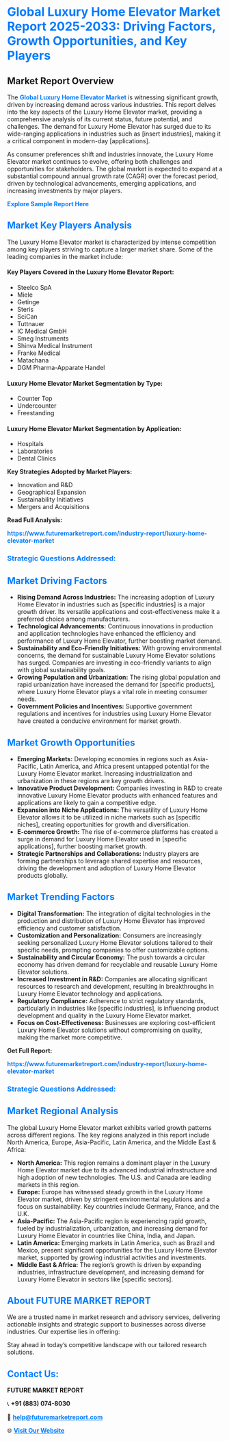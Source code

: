 <h1 style="color: #007BFF;">Global Luxury Home Elevator Market Report 2025-2033: Driving Factors, Growth Opportunities, and Key Players</h1>

<section id="overview">
<h2>Market Report Overview</h2>
<p>The <a href="https://www.futuremarketreport.com/industry-report/luxury-home-elevator-market" style="color: #007BFF; text-decoration: none;"><strong>Global Luxury Home Elevator Market</strong></a> is witnessing significant growth, driven by increasing demand across various industries. This report delves into the key aspects of the Luxury Home Elevator market, providing a comprehensive analysis of its current status, future potential, and challenges. The demand for Luxury Home Elevator has surged due to its wide-ranging applications in industries such as [insert industries], making it a critical component in modern-day [applications].</p>
<p>As consumer preferences shift and industries innovate, the Luxury Home Elevator market continues to evolve, offering both challenges and opportunities for stakeholders. The global market is expected to expand at a substantial compound annual growth rate (CAGR) over the forecast period, driven by technological advancements, emerging applications, and increasing investments by major players.</p>
</section>

<section id="overview">
<p><a href="https://www.futuremarketreport.com/request-sample/reportId=35022" style="color: #007BFF; text-decoration: none;"><strong>Explore Sample Report Here</strong></a></p>
</section>

<section id="key-players">
<h2 style="color: #007BFF;">Market Key Players Analysis</h2>
<p>The Luxury Home Elevator market is characterized by intense competition among key players striving to capture a larger market share. Some of the leading companies in the market include:</p>
<h4>Key Players Covered in the Luxury Home Elevator Report:</h4>
<ul><li>Steelco SpA</li><li>Miele</li><li>Getinge</li><li>Steris</li><li>SciCan</li><li>Tuttnauer</li><li>IC Medical GmbH</li><li>Smeg Instruments</li><li>Shinva Medical Instrument</li><li>Franke Medical</li><li>Matachana</li><li>DGM Pharma-Apparate Handel</li></ul>
<h4>Luxury Home Elevator Market Segmentation by Type:</h4>
<ul><li>Counter Top</li><li>Undercounter</li><li>Freestanding</li></ul>

<h4>Luxury Home Elevator Market Segmentation by Application:</h4>
<ul><li>Hospitals</li><li>Laboratories</li><li>Dental Clinics</li></ul>
<p><strong>Key Strategies Adopted by Market Players:</strong></p>
<ul>
<li>Innovation and R&D</li>
<li>Geographical Expansion</li>
<li>Sustainability Initiatives</li>
<li>Mergers and Acquisitions</li>
</ul>
</section>

<section>
<p><strong>Read Full Analysis: </strong></p><a href="https://www.futuremarketreport.com/industry-report/luxury-home-elevator-market" style="color: #007BFF; text-decoration: none;"><strong>https://www.futuremarketreport.com/industry-report/luxury-home-elevator-market</strong></a>
<h3 style="color: #007BFF;">Strategic Questions Addressed:</h3>
</section>

<section id="driving-factors">
<h2 style="color: #007BFF;">Market Driving Factors</h2>
<ul>
<li><strong>Rising Demand Across Industries:</strong> The increasing adoption of Luxury Home Elevator in industries such as [specific industries] is a major growth driver. Its versatile applications and cost-effectiveness make it a preferred choice among manufacturers.</li>
<li><strong>Technological Advancements:</strong> Continuous innovations in production and application technologies have enhanced the efficiency and performance of Luxury Home Elevator, further boosting market demand.</li>
<li><strong>Sustainability and Eco-Friendly Initiatives:</strong> With growing environmental concerns, the demand for sustainable Luxury Home Elevator solutions has surged. Companies are investing in eco-friendly variants to align with global sustainability goals.</li>
<li><strong>Growing Population and Urbanization:</strong> The rising global population and rapid urbanization have increased the demand for [specific products], where Luxury Home Elevator plays a vital role in meeting consumer needs.</li>
<li><strong>Government Policies and Incentives:</strong> Supportive government regulations and incentives for industries using Luxury Home Elevator have created a conducive environment for market growth.</li>
</ul>
</section>

<section id="growth-opportunities">
<h2 style="color: #007BFF;">Market Growth Opportunities</h2>
<ul>
<li><strong>Emerging Markets:</strong> Developing economies in regions such as Asia-Pacific, Latin America, and Africa present untapped potential for the Luxury Home Elevator market. Increasing industrialization and urbanization in these regions are key growth drivers.</li>
<li><strong>Innovative Product Development:</strong> Companies investing in R&D to create innovative Luxury Home Elevator products with enhanced features and applications are likely to gain a competitive edge.</li>
<li><strong>Expansion into Niche Applications:</strong> The versatility of Luxury Home Elevator allows it to be utilized in niche markets such as [specific niches], creating opportunities for growth and diversification.</li>
<li><strong>E-commerce Growth:</strong> The rise of e-commerce platforms has created a surge in demand for Luxury Home Elevator used in [specific applications], further boosting market growth.</li>
<li><strong>Strategic Partnerships and Collaborations:</strong> Industry players are forming partnerships to leverage shared expertise and resources, driving the development and adoption of Luxury Home Elevator products globally.</li>
</ul>
</section>

<section id="trending-factors">
<h2 style="color: #007BFF;">Market Trending Factors</h2>
<ul>
<li><strong>Digital Transformation:</strong> The integration of digital technologies in the production and distribution of Luxury Home Elevator has improved efficiency and customer satisfaction.</li>
<li><strong>Customization and Personalization:</strong> Consumers are increasingly seeking personalized Luxury Home Elevator solutions tailored to their specific needs, prompting companies to offer customizable options.</li>
<li><strong>Sustainability and Circular Economy:</strong> The push towards a circular economy has driven demand for recyclable and reusable Luxury Home Elevator solutions.</li>
<li><strong>Increased Investment in R&D:</strong> Companies are allocating significant resources to research and development, resulting in breakthroughs in Luxury Home Elevator technology and applications.</li>
<li><strong>Regulatory Compliance:</strong> Adherence to strict regulatory standards, particularly in industries like [specific industries], is influencing product development and quality in the Luxury Home Elevator market.</li>
<li><strong>Focus on Cost-Effectiveness:</strong> Businesses are exploring cost-efficient Luxury Home Elevator solutions without compromising on quality, making the market more competitive.</li>
</ul>
</section>

<section>
<p><strong>Get Full Report: </strong></p><a href="https://www.futuremarketreport.com/industry-report/luxury-home-elevator-market" style="color: #007BFF; text-decoration: none;"><strong>https://www.futuremarketreport.com/industry-report/luxury-home-elevator-market</strong></a>
<h3 style="color: #007BFF;">Strategic Questions Addressed:</h3>
</section>


<section id="regional-analysis">
<h2 style="color: #007BFF;">Market Regional Analysis</h2>
<p>The global Luxury Home Elevator market exhibits varied growth patterns across different regions. The key regions analyzed in this report include North America, Europe, Asia-Pacific, Latin America, and the Middle East & Africa:</p>
<ul>
<li><strong>North America:</strong> This region remains a dominant player in the Luxury Home Elevator market due to its advanced industrial infrastructure and high adoption of new technologies. The U.S. and Canada are leading markets in this region.</li>
<li><strong>Europe:</strong> Europe has witnessed steady growth in the Luxury Home Elevator market, driven by stringent environmental regulations and a focus on sustainability. Key countries include Germany, France, and the U.K.</li>
<li><strong>Asia-Pacific:</strong> The Asia-Pacific region is experiencing rapid growth, fueled by industrialization, urbanization, and increasing demand for Luxury Home Elevator in countries like China, India, and Japan.</li>
<li><strong>Latin America:</strong> Emerging markets in Latin America, such as Brazil and Mexico, present significant opportunities for the Luxury Home Elevator market, supported by growing industrial activities and investments.</li>
<li><strong>Middle East & Africa:</strong> The region’s growth is driven by expanding industries, infrastructure development, and increasing demand for Luxury Home Elevator in sectors like [specific sectors].</li>
</ul>
</section>

<footer>
<h2 style="color: #007BFF;">About FUTURE MARKET REPORT</h2>
<p>We are a trusted name in market research and advisory services, delivering actionable insights and strategic support to businesses across diverse industries. Our expertise lies in offering:</p>

<p>Stay ahead in today’s competitive landscape with our tailored research solutions.</p>

<h2 style="color: #007BFF;">Contact Us:</h2>
<p><strong>FUTURE MARKET REPORT</strong></p>
<p>📞 <strong>+91 (883) 074-8030</strong></p>
<p>📧 <strong><a href="mailto:help@futuremarketreport.com" style="color: #007BFF;">help@futuremarketreport.com</a></strong></p>
<p>🌐 <strong><a href="https://www.futuremarketreport.com/" style="color: #007BFF;">Visit Our Website</a></strong></p>
</footer>